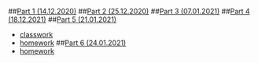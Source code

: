 ##[Part 1 (14.12.2020)](https://github.com/repinnick/devIncHomework/tree/main/1%20(14.12.2020))
##[Part 2 (25.12.2020)](https://github.com/repinnick/devIncHomework/tree/main/2%20(25.12.2020))
##[Part 3 (07.01.2021)](https://github.com/repinnick/devIncHomework/tree/main/3%20(07.01.2021))
##[Part 4 (18.12.2021)](https://github.com/repinnick/devIncHomework/tree/main/4%20(18.12.2021))
##[Part 5 (21.01.2021)](https://github.com/repinnick/devIncHomework/tree/main/5%20(21.01.2021))
* [classwork](https://github.com/repinnick/devIncHomework/tree/main/5%20(21.01.2021)/classwork)
* [homework](https://github.com/repinnick/devIncHomework/tree/main/5%20(21.01.2021)/homework)
##[Part 6 (24.01.2021)](https://github.com/repinnick/devIncHomework/tree/main/6%20(24.01.2021))
* [homework](https://github.com/repinnick/devIncHomework/tree/main/6%20(24.01.2021)/homework)